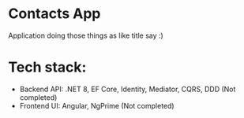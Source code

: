 # Contacts App
Application doing those things as like title say :)

# Tech stack:
- Backend API: .NET 8, EF Core, Identity, Mediator, CQRS, DDD (Not completed)
- Frontend UI: Angular, NgPrime (Not completed)
